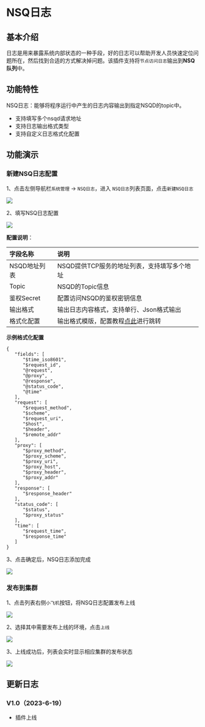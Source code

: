 # NSQ日志

## 基本介绍

日志是用来暴露系统内部状态的一种手段，好的日志可以帮助开发人员快速定位问题所在，然后找到合适的方式解决掉问题。该插件支持将`节点访问日志`输出到**NSQ队列**中。

## 功能特性

NSQ日志：能够将程序运行中产生的日志内容输出到指定NSQD的topic中。

* 支持填写多个nsqd请求地址
* 支持日志输出格式类型
* 支持自定义日志格式化配置

## 功能演示

### 新建NSQ日志配置

1、点击左侧导航栏`系统管理` -> `NSQ日志`，进入 `NSQ日志`列表页面，点击`新建NSQ日志`

![](http://data.eolinker.com/course/mP9cAUw2c0e57b252f4ede635f63b76ba31f5c0b826872a.png)

2、填写NSQ日志配置

![](http://data.eolinker.com/course/jzPEqMc41180eeb8d1a8cb7a9d1ff545753fb712f2df4ac.png)

**配置说明**：

| 字段名称     | 说明                                                         |
| :----------- | :----------------------------------------------------------- |
| NSQD地址列表 | NSQD提供TCP服务的地址列表，支持填写多个地址                  |
| Topic        | NSQD的Topic信息                                              |
| 鉴权Secret   | 配置访问NSQD的鉴权密钥信息                                   |
| 输出格式     | 输出日志内容格式，支持单行、Json格式输出                     |
| 格式化配置   | 输出格式模版，配置教程[点此](https://help.apinto.com/docs/formatter)进行跳转 |

**示例格式化配置**

```
{
   "fields": [
      "$time_iso8601",
      "$request_id",
      "@request",
      "@proxy",
      "@response",
      "@status_code",
      "@time"
   ],
   "request": [
      "$request_method",
      "$scheme",
      "$request_uri",
      "$host",
      "$header",
      "$remote_addr"
   ],
   "proxy": [
      "$proxy_method",
      "$proxy_scheme",
      "$proxy_uri",
      "$proxy_host",
      "$proxy_header",
      "$proxy_addr"
   ],
   "response": [
      "$response_header"
   ],
   "status_code": [
      "$status",
      "$proxy_status"
   ],
   "time": [
      "$request_time",
      "$response_time"
   ]
}
```

3、点击确定后，NSQ日志添加完成

![](http://data.eolinker.com/course/9bk8JLP81dd351417cf20d1cf84b8480e27056567f4f7d3.png)

### 发布到集群

1、点击列表右侧`小飞机`按钮，将NSQ日志配置发布上线

![](http://data.eolinker.com/course/7QPtDzY71d87af4a504468343eb0c80ccca823c93726a48.png)

2、选择其中需要发布上线的环境，点击`上线`

![](http://data.eolinker.com/course/AJdKFlMd13cf76912566ee666427f28e9ecfcf594a70bfc.png)

3、上线成功后，列表会实时显示相应集群的发布状态

![](http://data.eolinker.com/course/UsgdW3t020287005ddd27f229bed6532a17f2c6a8d1e9c7.png)

## 更新日志

### V1.0（2023-6-19）

- 插件上线